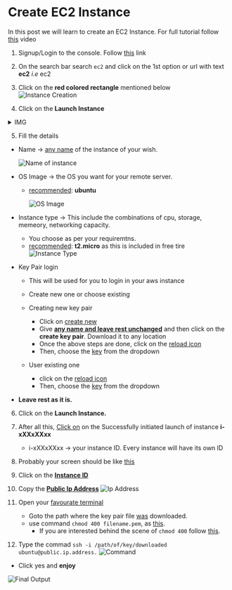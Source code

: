# Create EC2 Instance

In this post we will learn to create an EC2 Instance.
For full tutorial follow [this](https://www.youtube.com/watch?v=Dc0t4LDOySY&list=PLdpzxOOAlwvLNOxX0RfndiYSt1Le9azze&index=4&pp=iAQB) video 

1.  Signup/Login to the console. Follow [this](console.aws.amazon.com/) link

2. On the search bar search `ec2` and click on the 1st option or url with text **ec2** _i.e_ ec2

3. Click on the **red colored rectangle** mentioned below
	![Instance Creation](https://imgur.com/wXFU4jU.png)
4. Click on the **Launch Instance**
<details>
<summary>IMG</summary>

![](https://imgur.com/utMETuI.png)

</details>

5. Fill the details
- Name -> [any name](https://imgur.com/7WPpqrQ.png) of the instance of your wish. 
	
	![Name of instance](https://imgur.com/7WPpqrQ.png)
- OS Image -> the OS you want for your remote server. 
	- [recommended](https://imgur.com/XUUsFlB.png): **ubuntu**
	
		![OS Image](https://imgur.com/XUUsFlB.png)
- Instance type -> This include the combinations of cpu, storage, memeory, networking capacity.
	- You choose as per your requiremtns.
	- [recommended](https://imgur.com/mErPeiI.png): **t2.micro** as this is included in free tire
			![Instance Type](https://imgur.com/mErPeiI.png)
- Key Pair login 
	- This will be used for you to login in your aws instance

	- Create new one or choose existing
	- Creating new  key pair
		- Click on [create new](https://imgur.com/PCLh5Ph.png)
		- Give **[any name and leave rest unchanged](https://imgur.com/OuJXoOj.png)** and then click on the **create key pair**. Download it to any location
		- Once the above steps are done, click on the [reload icon](https://imgur.com/wyh3sdT.png)
		- Then, choose the [key](https://imgur.com/rh0pDyV.png) from the dropdown
	- User existing one 
		- click on the [reload icon](https://imgur.com/wyh3sdT.png)
		- Then, choose the [key](https://imgur.com/rh0pDyV.png) from the dropdown
- **Leave rest as it is.**

6) Click on the **Launch Instance.**

7) After all this, [Click on](https://imgur.com/tXyNKnl.png) on the Successfully initiated launch of instance **i-xXXxXXxx** 
	-	i-xXXxXXxx -> your instance ID. Every instance will have its own ID


8) Probably your screen should be like [this](https://imgur.com/js5Fs18.png)

9) Click on the **[Instance ID](https://imgur.com/3lCZAah.png)**

10) Copy the **[Public Ip Address](https://imgur.com/0ZKfYXi.png)**
	![Ip Address](https://imgur.com/0ZKfYXi.png)

10) Open your [favourate terminal](https://imgur.com/yYOhmnC.png) 
	- Goto the path where the key pair file [was](https://imgur.com/gOi8lxB.png) downloaded.
	- use command `chmod 400 filename.pem`, as [this](https://imgur.com/JedyEOY.png).
		- If you are interested behind the scene of `chmod 400` follow [this]().
12.   Type the commad 
	`ssh -i /path/of/key/downloaded ubuntu@public.ip.address.`
	![Command](https://imgur.com/50FXasm.png)
	
- Click yes and **enjoy**

![Final Output](https://imgur.com/1ex8kJQ.png)
	 
